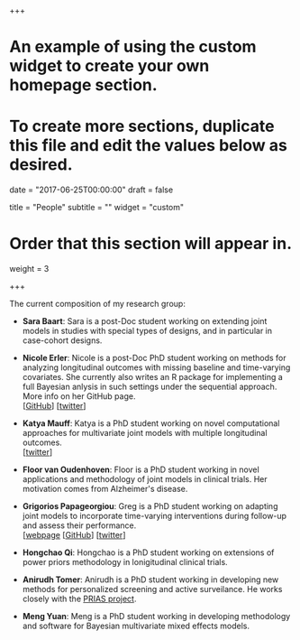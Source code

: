 +++
# An example of using the custom widget to create your own homepage section.
# To create more sections, duplicate this file and edit the values below as desired.

date = "2017-06-25T00:00:00"
draft = false

title = "People"
subtitle = ""
widget = "custom"

# Order that this section will appear in.
weight = 3

+++

The current composition of my research group:

- **Sara Baart**: Sara is a post-Doc student working on extending joint models in studies with special types of designs, and in particular in case-cohort designs.

- **Nicole Erler**: Nicole is a post-Doc PhD student working on methods for analyzing longitudinal outcomes with missing baseline and time-varying covariates. She currently also writes an R package for implementing a full Bayesian anlysis in such settings under the sequential approach. More info on her GitHub page.  
[[GitHub](https://github.com/nerler)]
[[twitter](https://twitter.com/n_erler)]

- **Katya Mauff**: Katya is a PhD student working on novel computational approaches for multivariate joint models with multiple longitudinal outcomes.  
[[twitter](https://twitter.com/katya_mauff)]

- **Floor van Oudenhoven**: Floor is a PhD student working in novel applications and methodology of joint models in clinical trials. Her motivation comes from Alzheimer's disease.

- **Grigorios Papageorgiou**: Greg is a PhD student working on adapting joint models to incorporate time-varying interventions during follow-up and assess their performance.  
[[webpage](https://gregpapageorgiou.com/)
[[GitHub](https://github.com/gpapageorgiou)]
[[twitter](https://twitter.com/gr_papageorgiou)]

- **Hongchao Qi**: Hongchao is a PhD student working on extensions of power priors methodology in lonigitudinal clinical trials. 
- **Anirudh Tomer**: Anirudh is a PhD student working in developing new methods for personalized screening and active surveilance. He works closely with the [PRIAS project](https://www.prias-project.org/).

- **Meng Yuan**: Meng is a PhD student working in developing methodology and software for Bayesian multivariate mixed effects models.
